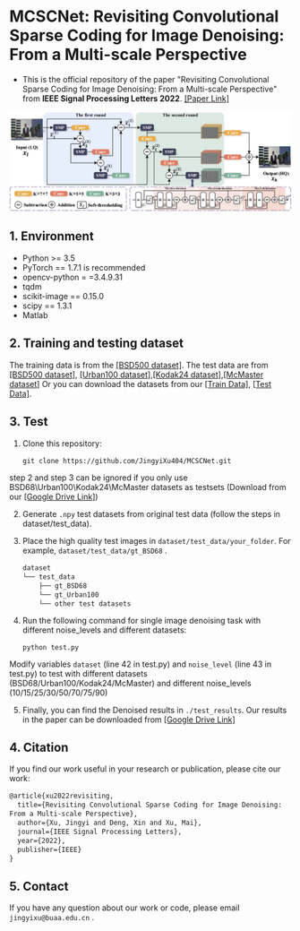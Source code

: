 # MCSCNet: Revisiting Convolutional Sparse Coding for Image Denoising: From a Multi-scale Perspective 
- This is the official repository of the paper "Revisiting Convolutional Sparse Coding for Image Denoising: From a Multi-scale Perspective" from **IEEE Signal Processing Letters 2022**. [[Paper Link]](https://ieeexplore.ieee.org/abstract/document/9774926, "Paper Link")

![framework](./imgs/framework.png)

## 1. Environment
- Python >= 3.5
- PyTorch == 1.7.1 is recommended
- opencv-python = =3.4.9.31
- tqdm
- scikit-image == 0.15.0
- scipy == 1.3.1 
- Matlab

## 2. Training and testing dataset
The training data is from the [[BSD500 dataset]](https://www2.eecs.berkeley.edu/Research/Projects/CS/vision/grouping/resources.html). The test data are from [[BSD500 dataset]](https://www2.eecs.berkeley.edu/Research/Projects/CS/vision/grouping/resources.html, "BSD68"), [[Urban100 dataset]](https://www.cv-foundation.org/openaccess/content_cvpr_2015/html/Huang_Single_Image_Super-Resolution_2015_CVPR_paper.html, "Urban100"),[[Kodak24 dataset]](http://r0k.us/graphics/kodak/, "Kodak24"),[[McMaster dataset]](https://www.spiedigitallibrary.org/journals/journal-of-electronic-imaging/volume-20/issue-2/023016/Color-demosaicking-by-local-directional-interpolation-and-nonlocal-adaptive-thresholding/10.1117/1.3600632.full?SSO=1, "McMaster") 
Or you can download the datasets from our [[Train Data]](https://drive.google.com/drive/folders/1vcRgZIi6bi6mvY6pXtiJXDAKQITHcxI6?usp=sharing., "Train Data"), [[Test Data]](https://drive.google.com/drive/folders/1XLDvAQNYo2fWY_cgcGpkuMV8Deon1XCD?usp=sharing., "Test Data").

## 3. Test
1. Clone this repository:
    ```
    git clone https://github.com/JingyiXu404/MCSCNet.git
    ```

step 2 and step 3 can be ignored if you only use BSD68\Urban100\Kodak24\McMaster datasets as testsets (Download from our [[Google Drive Link]](https://drive.google.com/drive/folders/1WCs-XR_pxAAsjfTz1cD_Yksrpk4YR-Il?usp=sharing.))

2. Generate `.npy` test datasets from original test data (follow the steps in dataset/test_data).

3. Place the high quality test images in `dataset/test_data/your_folder`. For example, `dataset/test_data/gt_BSD68` .
    ```
    dataset 
    └── test_data
        ├── gt_BSD68
        └── gt_Urban100
        └── other test datasets
    ```

4. Run the following command for single image denoising task with different noise_levels and different datasets:
    ```
    python test.py
    ```

Modify variables `dataset` (line 42 in test.py) and `noise_level` (line 43 in test.py) to test with different datasets (BSD68/Urban100/Kodak24/McMaster) and different noise_levels (10/15/25/30/50/70/75/90)

5. Finally, you can find the Denoised results in `./test_results`. Our results in the paper can be downloaded from [[Google Drive Link]](https://drive.google.com/drive/folders/1tq1G4-k196Q0chJOjf9WdIW6sv-1CsPb?usp=sharing.)

## 4. Citation
If you find our work useful in your research or publication, please cite our work:
```
@article{xu2022revisiting,
  title={Revisiting Convolutional Sparse Coding for Image Denoising: From a Multi-scale Perspective},
  author={Xu, Jingyi and Deng, Xin and Xu, Mai},
  journal={IEEE Signal Processing Letters},
  year={2022},
  publisher={IEEE}
}
```

## 5. Contact
If you have any question about our work or code, please email `jingyixu@buaa.edu.cn` .
